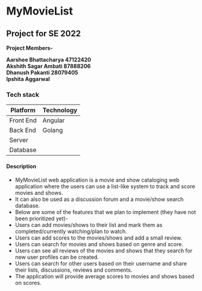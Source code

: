 # MyMovieList <br />

## Project for SE 2022 <br />

**Project Members-** <br />

**Aarshee Bhattacharya 47122420** <br />
**Akshith Sagar Ambati 87888206** <br />
**Dhanush Pakanti 28079405** <br />
**Ipshita Aggarwal** <br />

### Tech stack <br />
Platform | Technology
-------- | ---------
Front End|Angular
Back End |Golang
Server   |
Database |


#### Description <br />

* MyMovieList web application is a movie and show cataloging web application where the users can use a list-like system to track and score movies and shows.<br />
* It can also be used as a discussion forum and a movie/show search database. <br />
* Below are some of the features that we plan to implement (they have not been prioritized yet)-<br />
* Users can add movies/shows to their list and mark them as completed/currently watching/plan to watch.<br />
* Users can add scores to the movies/shows and add a small review.<br />
* Users can search for movies and shows based on genre and score.<br />
* Users can see all reviews of the movies and shows that they search for new user profiles can be created.<br />
* Users can search for other users based on their username and share their lists, discussions, reviews and comments.<br />
* The application will provide average scores to movies and shows based on scores.<br />

